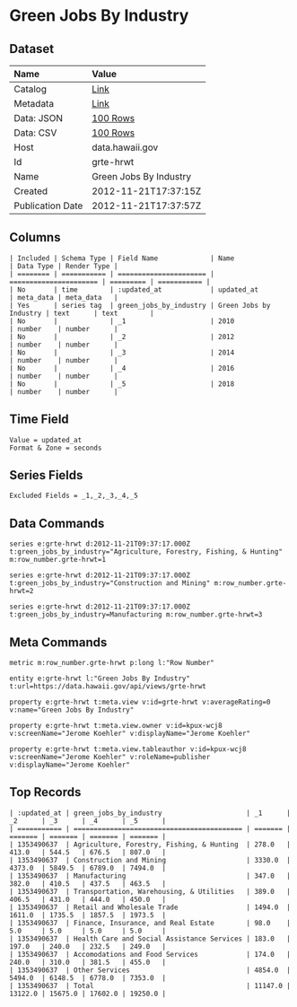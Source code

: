 # Green Jobs By Industry

## Dataset

| Name | Value |
| :--- | :---- |
| Catalog | [Link](https://catalog.data.gov/dataset/green-jobs-by-industry-143bb) |
| Metadata | [Link](https://data.hawaii.gov/api/views/grte-hrwt) |
| Data: JSON | [100 Rows](https://data.hawaii.gov/api/views/grte-hrwt/rows.json?max_rows=100) |
| Data: CSV | [100 Rows](https://data.hawaii.gov/api/views/grte-hrwt/rows.csv?max_rows=100) |
| Host | data.hawaii.gov |
| Id | grte-hrwt |
| Name | Green Jobs By Industry |
| Created | 2012-11-21T17:37:15Z |
| Publication Date | 2012-11-21T17:37:57Z |

## Columns

```ls
| Included | Schema Type | Field Name             | Name                   | Data Type | Render Type |
| ======== | =========== | ====================== | ====================== | ========= | =========== |
| No       | time        | :updated_at            | updated_at             | meta_data | meta_data   |
| Yes      | series tag  | green_jobs_by_industry | Green Jobs by Industry | text      | text        |
| No       |             | _1                     | 2010                   | number    | number      |
| No       |             | _2                     | 2012                   | number    | number      |
| No       |             | _3                     | 2014                   | number    | number      |
| No       |             | _4                     | 2016                   | number    | number      |
| No       |             | _5                     | 2018                   | number    | number      |
```

## Time Field

```ls
Value = updated_at
Format & Zone = seconds
```

## Series Fields

```ls
Excluded Fields = _1,_2,_3,_4,_5
```

## Data Commands

```ls
series e:grte-hrwt d:2012-11-21T09:37:17.000Z t:green_jobs_by_industry="Agriculture, Forestry, Fishing, & Hunting" m:row_number.grte-hrwt=1

series e:grte-hrwt d:2012-11-21T09:37:17.000Z t:green_jobs_by_industry="Construction and Mining" m:row_number.grte-hrwt=2

series e:grte-hrwt d:2012-11-21T09:37:17.000Z t:green_jobs_by_industry=Manufacturing m:row_number.grte-hrwt=3
```

## Meta Commands

```ls
metric m:row_number.grte-hrwt p:long l:"Row Number"

entity e:grte-hrwt l:"Green Jobs By Industry" t:url=https://data.hawaii.gov/api/views/grte-hrwt

property e:grte-hrwt t:meta.view v:id=grte-hrwt v:averageRating=0 v:name="Green Jobs By Industry"

property e:grte-hrwt t:meta.view.owner v:id=kpux-wcj8 v:screenName="Jerome Koehler" v:displayName="Jerome Koehler"

property e:grte-hrwt t:meta.view.tableauthor v:id=kpux-wcj8 v:screenName="Jerome Koehler" v:roleName=publisher v:displayName="Jerome Koehler"
```

## Top Records

```ls
| :updated_at | green_jobs_by_industry                     | _1      | _2      | _3      | _4      | _5      | 
| =========== | ========================================== | ======= | ======= | ======= | ======= | ======= | 
| 1353490637  | Agriculture, Forestry, Fishing, & Hunting  | 278.0   | 413.0   | 544.5   | 676.5   | 807.0   | 
| 1353490637  | Construction and Mining                    | 3330.0  | 4373.0  | 5849.5  | 6789.0  | 7494.0  | 
| 1353490637  | Manufacturing                              | 347.0   | 382.0   | 410.5   | 437.5   | 463.5   | 
| 1353490637  | Transportation, Warehousing, & Utilities   | 389.0   | 406.5   | 431.0   | 444.0   | 450.0   | 
| 1353490637  | Retail and Wholesale Trade                 | 1494.0  | 1611.0  | 1735.5  | 1857.5  | 1973.5  | 
| 1353490637  | Finance, Insurance, and Real Estate        | 98.0    | 5.0     | 5.0     | 5.0     | 5.0     | 
| 1353490637  | Health Care and Social Assistance Services | 183.0   | 197.0   | 240.0   | 232.5   | 249.0   | 
| 1353490637  | Accomodations and Food Services            | 174.0   | 240.0   | 310.0   | 381.5   | 455.0   | 
| 1353490637  | Other Services                             | 4854.0  | 5494.0  | 6148.5  | 6778.0  | 7353.0  | 
| 1353490637  | Total                                      | 11147.0 | 13122.0 | 15675.0 | 17602.0 | 19250.0 | 
```